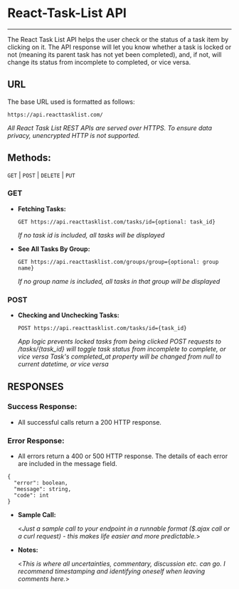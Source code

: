 # React-Task-List API #
----
  The React Task List API helps the user check or the status of a task item by clicking on it.
  The API response will let you know whether a task is locked or not (meaning its parent task has not yet been completed), and, if not, will change its status from incomplete to completed, or vice versa.

## URL ##

  The base URL used is formatted as follows:
  ```
  https://api.reacttasklist.com/
  ```

*All React Task List REST APIs are served over HTTPS. To ensure data privacy, unencrypted HTTP is not supported.*

## Methods: ##

  `GET` | `POST` | `DELETE` | `PUT`

### GET ###

* **Fetching Tasks:**

  ```
  GET https://api.reacttasklist.com/tasks/id={optional: task_id}
  ```

  *If no task id is included, all tasks will be displayed*

* **See All Tasks By Group:**

  ```
  GET https://api.reacttasklist.com/groups/group={optional: group name}
  ```

  *If no group name is included, all tasks in that group will be displayed*

### POST ###

* **Checking and Unchecking Tasks:**

  ```
  POST https://api.reacttasklist.com/tasks/id={task_id}
  ```

  *App logic prevents locked tasks from being clicked*
  *POST requests to /tasks/{task_id} will toggle task status from incomplete to complete, or vice versa*
  *Task's completed_at property will be changed from null to current datetime, or vice versa*


## RESPONSES ##

### Success Response: ###

  * All successful calls return a 200 HTTP response.

### Error Response: ###
  
  * All errors return a 400 or 500 HTTP response. The details of each error are included in the message field.

  ```
  {
    "error": boolean,
    "message": string,
    "code": int
  }
  ```
 

* **Sample Call:**

  <_Just a sample call to your endpoint in a runnable format ($.ajax call or a curl request) - this makes life easier and more predictable._> 

* **Notes:**

  <_This is where all uncertainties, commentary, discussion etc. can go. I recommend timestamping and identifying oneself when leaving comments here._> 